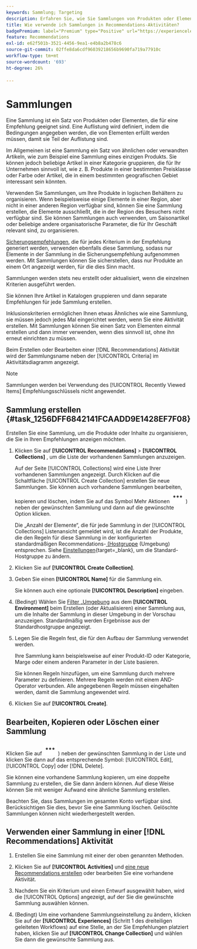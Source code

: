 ```yaml
---
keywords: Sammlung; Targeting
description: Erfahren Sie, wie Sie Sammlungen von Produkten oder Elementen in  [!DNL Target Recommendations] verwenden.
title: Wie verwende ich Sammlungen in Recommendations-Aktivitäten?
badgePremium: label="Premium" type="Positive" url="https://experienceleague.adobe.com/docs/target/using/introduction/intro.html?lang=en#premium newtab=true" tooltip="Hier finden Sie Informationen zum Lieferumfang von Target Premium."
feature: Recommendations
exl-id: e62f501b-3521-4456-9ea1-e4b8a2b478c6
source-git-commit: 02ffe8da6cdf96039218656b9690fa719a77910c
workflow-type: tm+mt
source-wordcount: '693'
ht-degree: 26%

---
```


# Sammlungen

Eine Sammlung ist ein Satz von Produkten oder Elementen, die für eine Empfehlung geeignet sind. Eine Auflistung wird definiert, indem die Bedingungen angegeben werden, die von Elementen erfüllt werden müssen, damit sie Teil der Auflistung sind.

Im Allgemeinen ist eine Sammlung ein Satz von ähnlichen oder verwandten Artikeln, wie zum Beispiel eine Sammlung eines einzigen Produkts. Sie können jedoch beliebige Artikel in einer Kategorie gruppieren, die für Ihr Unternehmen sinnvoll ist, wie z. B. Produkte in einer bestimmten Preisklasse oder Farbe oder Artikel, die in einem bestimmten geografischen Gebiet interessant sein könnten.

Verwenden Sie Sammlungen, um Ihre Produkte in logischen Behältern zu organisieren. Wenn beispielsweise einige Elemente in einer Region, aber nicht in einer anderen Region verfügbar sind, können Sie eine Sammlung erstellen, die Elemente ausschließt, die in der Region des Besuchers nicht verfügbar sind. Sie können Sammlungen auch verwenden, um Saisonartikel oder beliebige andere organisatorische Parameter, die für Ihr Geschäft relevant sind, zu organisieren.

[Sicherungsempfehlungen](/help/main/c-recommendations/c-algorithms/backup-recs.md), die für jedes Kriterium in der Empfehlung generiert werden, verwenden ebenfalls diese Sammlung, sodass nur Elemente in der Sammlung in die Sicherungsempfehlung aufgenommen werden. Mit Sammlungen können Sie sicherstellen, dass nur Produkte an einem Ort angezeigt werden, für die dies Sinn macht.

Sammlungen werden stets neu erstellt oder aktualisiert, wenn die einzelnen Kriterien ausgeführt werden.

Sie können Ihre Artikel in Katalogen gruppieren und dann separate Empfehlungen für jede Sammlung erstellen.

Inklusionskriterien ermöglichen Ihnen etwas Ähnliches wie eine Sammlung, sie müssen jedoch jedes Mal eingerichtet werden, wenn Sie eine Aktivität erstellen. Mit Sammlungen können Sie einen Satz von Elementen einmal erstellen und dann immer verwenden, wenn dies sinnvoll ist, ohne ihn erneut einrichten zu müssen.

Beim Erstellen oder Bearbeiten einer [!DNL Recommendations] Aktivität wird der Sammlungsname neben der [!UICONTROL Criteria] im Aktivitätsdiagramm angezeigt.

>[!NOTE]
>
>Sammlungen werden bei Verwendung des [!UICONTROL Recently Viewed Items] Empfehlungsschlüssels nicht angewendet.

## Sammlung erstellen {#task_1256DFF6842141FCAADD9E1428EF7F08}

Erstellen Sie eine Sammlung, um die Produkte oder Inhalte zu organisieren, die Sie in Ihren Empfehlungen anzeigen möchten.

1. Klicken Sie auf **[!UICONTROL Recommendations]** > **[!UICONTROL Collections]** , um die Liste der vorhandenen Sammlungen anzuzeigen.

   Auf der Seite [!UICONTROL Collections] wird eine Liste Ihrer vorhandenen Sammlungen angezeigt. Durch Klicken auf die Schaltfläche [!UICONTROL Create Collection] erstellen Sie neue Sammlungen. Sie können auch vorhandene Sammlungen bearbeiten, kopieren und löschen, indem Sie auf das Symbol Mehr Aktionen ![Symbol Mehr Aktionen](/help/main/assets/icons/MoreSmallList.svg) ) neben der gewünschten Sammlung und dann auf die gewünschte Option klicken.

   Die „Anzahl der Elemente“, die für jede Sammlung in der [!UICONTROL Collections] Listenansicht gemeldet wird, ist die Anzahl der Produkte, die den Regeln für diese Sammlung in der konfigurierten standardmäßigen Recommendations-[ (Hostgruppe](/help/main/administrating-target/hosts.md) (Umgebung) entsprechen. Siehe [Einstellungen](https://experienceleague.adobe.com/docs/target-dev/developer/recommendations.html){target=_blank}, um die Standard-Hostgruppe zu ändern.

1. Klicken Sie auf **[!UICONTROL Create Collection]**.

1. Geben Sie einen **[!UICONTROL Name]** für die Sammlung ein.

   Sie können auch eine optionale **[!UICONTROL Description]** eingeben.

1. (Bedingt) Wählen Sie [ Filter „Umgebung](/help/main/administrating-target/environments.md) aus dem **[!UICONTROL Environment]** beim Erstellen (oder Aktualisieren) einer Sammlung aus, um die Inhalte der Sammlung in dieser Umgebung in der Vorschau anzuzeigen. Standardmäßig werden Ergebnisse aus der Standardhostgruppe angezeigt.

1. Legen Sie die Regeln fest, die für den Aufbau der Sammlung verwendet werden.

   Ihre Sammlung kann beispielsweise auf einer Produkt-ID oder Kategorie, Marge oder einem anderen Parameter in der Liste basieren.

   Sie können Regeln hinzufügen, um eine Sammlung durch mehrere Parameter zu definieren. Mehrere Regeln werden mit einem AND-Operator verbunden. Alle angegebenen Regeln müssen eingehalten werden, damit die Sammlung angewendet wird.

1. Klicken Sie auf **[!UICONTROL Create]**.

<!-- ## Create a collection using [!UICONTROL Advanced Search]

You can also create collections using [!UICONTROL Advanced Search] on the [Catalog Search](/help/main/c-recommendations/c-products/catalog-search.md#save-as) page ([!UICONTROL Recommendations] > [!UICONTROL Catalog Search] > [!UICONTROL Advanced Search]). 

![Save as dialog](/help/main/c-recommendations/c-products/assets/save-as.png)

After creating a search using "id > contains," for example, you can then click [!UICONTROL Save As] > [!UICONTROL Collection].

>[!IMPORTANT]
>
>The [!UICONTROL Advanced Search] functionality is case-insensitive; however, products returned at the time of delivery are based on case-sensitive search. This mismatch might lead to confusion. Ensure that you consider case-sensitivity when you create collections based on results using the [!UICONTROL Advanced Search] functionality. For example, if you perform a search for "Holiday," that initial search lists results containing "Holiday" and "holiday." If you then create a catalog with the intent to return products containing "holiday," only products containing "holiday" are returned. Products containing "Holiday" are not returned. -->

## Bearbeiten, Kopieren oder Löschen einer Sammlung

Klicken Sie auf ![ ( Symbol „Mehr Aktionen](/help/main/assets/icons/MoreSmallList.svg) ) neben der gewünschten Sammlung in der Liste und klicken Sie dann auf das entsprechende Symbol: [!UICONTROL Edit], [!UICONTROL Copy] oder [!DNL Delete].

Sie können eine vorhandene Sammlung kopieren, um eine doppelte Sammlung zu erstellen, die Sie dann ändern können. Auf diese Weise können Sie mit weniger Aufwand eine ähnliche Sammlung erstellen.

Beachten Sie, dass Sammlungen im gesamten Konto verfügbar sind. Berücksichtigen Sie dies, bevor Sie eine Sammlung löschen. Gelöschte Sammlungen können nicht wiederhergestellt werden.

## Verwenden einer Sammlung in einer [!DNL Recommendations] Aktivität

1. Erstellen Sie eine Sammlung mit einer der oben genannten Methoden.

1. Klicken Sie auf **[!UICONTROL Activities]** und [eine neue Recommendations erstellen](/help/main/c-recommendations/t-create-recs-activity/create-recs-activity.md) oder bearbeiten Sie eine vorhandene Aktivität.

1. Nachdem Sie ein Kriterium und einen Entwurf ausgewählt haben, wird die [!UICONTROL Options] angezeigt, auf der Sie die gewünschte Sammlung auswählen können.

1. (Bedingt) Um eine vorhandene Sammlungseinstellung zu ändern, klicken Sie auf der **[!UICONTROL Experiences]** (Schritt 1 des dreiteiligen geleiteten Workflows) auf eine Stelle, an der Sie Empfehlungen platziert haben, klicken Sie auf **[!UICONTROL Change Collection]** und wählen Sie dann die gewünschte Sammlung aus.
